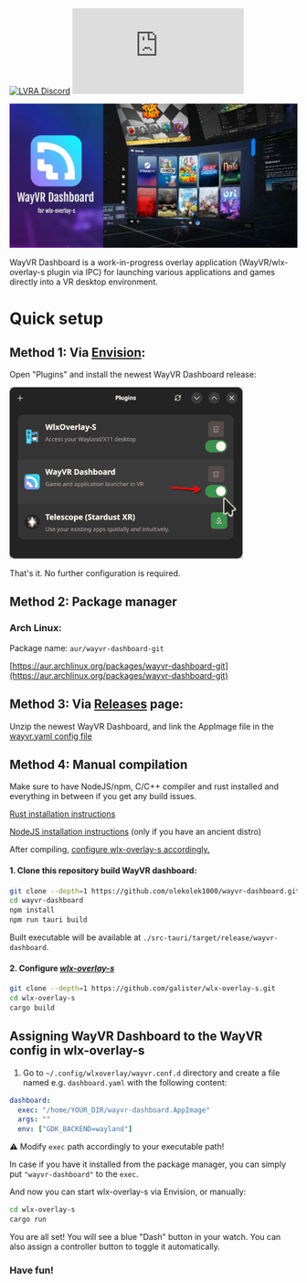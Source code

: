 [![LVRA Discord](https://img.shields.io/discord/1065291958328758352?style=for-the-badge&logo=discord)](https://discord.gg/EHAYe3tTYa) [![LVRA Matrix](https://img.shields.io/matrix/linux-vr-adventures:matrix.org?logo=matrix&style=for-the-badge)](https://matrix.to/#/#linux-vr-adventures:matrix.org)

</p>

<p align="center">
	<img alt="WayVR Dashboard logo" src="./contrib/front.webp" width="auto"/>
</p>

WayVR Dashboard is a work-in-progress overlay application (WayVR/wlx-overlay-s plugin via IPC) for launching various applications and games directly into a VR desktop environment.

# Quick setup

## Method 1: Via [Envision](https://gitlab.com/gabmus/envision):

Open "Plugins" and install the newest WayVR Dashboard release:

![Envision plugins window](contrib/envision_installation.png)

That's it. No further configuration is required.

## Method 2: Package manager

### Arch Linux:

Package name: `aur/wayvr-dashboard-git`

[https://aur.archlinux.org/packages/wayvr-dashboard-git](https://aur.archlinux.org/packages/wayvr-dashboard-git)

## Method 3: Via [Releases](https://github.com/olekolek1000/wayvr-dashboard/releases) page:

Unzip the newest WayVR Dashboard, and link the AppImage file in the [wayvr.yaml config file](#assigning-wayvr-dashboard-to-the-wayvr-config-in-wlx-overlay-s)

## Method 4: Manual compilation

Make sure to have NodeJS/npm, C/C++ compiler and rust installed and everything in between if you get any build issues.

[Rust installation instructions](https://www.rust-lang.org/tools/install)

[NodeJS installation instructions](https://nodejs.org/en/download) (only if you have an ancient distro)

After compiling, [configure wlx-overlay-s accordingly.](#assigning-wayvr-dashboard-to-the-wayvr-config-in-wlx-overlay-s)

#### 1. Clone this repository build WayVR dashboard:

```bash
git clone --depth=1 https://github.com/olekolek1000/wayvr-dashboard.git
cd wayvr-dashboard
npm install
npm run tauri build
```

Built executable will be available at `./src-tauri/target/release/wayvr-dashboard`.

#### 2. Configure _[wlx-overlay-s](https://github.com/galister/wlx-overlay-s)_

```bash
git clone --depth=1 https://github.com/galister/wlx-overlay-s.git
cd wlx-overlay-s
cargo build
```

## Assigning WayVR Dashboard to the WayVR config in wlx-overlay-s

1. Go to `~/.config/wlxoverlay/wayvr.conf.d` directory and create a file named e.g. `dashboard.yaml` with the following content:

```yaml
dashboard:
  exec: "/home/YOUR_DIR/wayvr-dashboard.AppImage"
  args: ""
  env: ["GDK_BACKEND=wayland"]
```

⚠️ Modify `exec` path accordingly to your executable path!

In case if you have it installed from the package manager, you can simply put `"wayvr-dashboard"` to the `exec`.

And now you can start wlx-overlay-s via Envision, or manually:

```bash
cd wlx-overlay-s
cargo run
```

You are all set! You will see a blue "Dash" button in your watch. You can also assign a controller button to toggle it automatically.

### Have fun!
